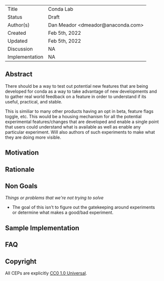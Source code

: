 <table>
<tr><td> Title </td><td> Conda Lab </td>
<tr><td> Status </td><td> Draft </td></tr>
<tr><td> Author(s) </td><td> Dan Meador &lt;dmeador@anaconda.com&gt;</td></tr>
<tr><td> Created </td><td> Feb 5th, 2022</td></tr>
<tr><td> Updated </td><td> Feb 5th, 2022</td></tr>
<tr><td> Discussion </td><td> NA </td></tr>
<tr><td> Implementation </td><td> NA </td></tr>
</table>

## Abstract

There should be a way to test out potential new features that are being developed for conda as a way to take advantage of new developments and to gather real world feedback on a feature in order to understand if its useful, practical, and stable.

This is similiar to many other products having an opt in beta, feature flags toggle, etc. This would be a housing mechanism for all the potential experimental features/changes that are developed and enable a single point that users could understand what is available as well as enable any particular experiment. Will also authors of such experiments to make what they are doing more visible.

## Motivation 

## Rationale

## Non Goals
*Things or problems that we're not trying to solve*

- The goal of this isn't to figure out the gatekeeping around experiments or determine what makes a good/bad experiment.

## Sample Implementation

## FAQ



## Copyright

All CEPs are explicitly [CC0 1.0 Universal](https://creativecommons.org/publicdomain/zero/1.0/).
